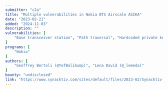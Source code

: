 ```yaml
---
submitter: "c2a"
title: "Multiple vulnerabilities in Nokia BTS Airscale ASIKA"
date: "2023-02-21"
added: "2024-11-03"
description: ""
vulnerabilities: [
    "Base transceiver station", "Path traversal", "Hardcoded private key", "Local Privilege Escalation", "Security misconfiguration"
]
programs: [
    "Nokia"
]
authors: [
    "Geoffrey Bertoli (@YofBalibump)", "Lena David (@_lemeda)"
]
bounty: "undisclosed"
link: "https://www.synacktiv.com/sites/default/files/2023-02/Synacktiv-Nokia-BTS-AirScale-Asika-Multiple-Vulnerabilities.pdf"
---
```





